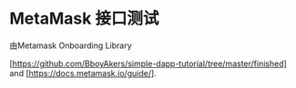 # MetaMask 接口测试

由Metamask Onboarding Library


[https://github.com/BboyAkers/simple-dapp-tutorial/tree/master/finished] and [https://docs.metamask.io/guide/].
